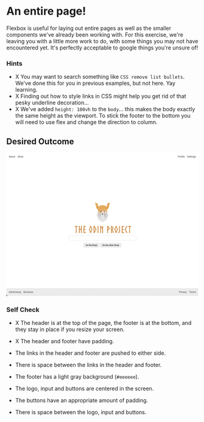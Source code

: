 # An entire page!

Flexbox is useful for laying out entire pages as well as the smaller components we've already been working with. For this exercise, we're leaving you with a little more work to do, with some things you may not have encountered yet. It's perfectly acceptable to google things you're unsure of!

### Hints
- X  You may want to search something like `CSS remove list bullets`.  We've done this for you in previous examples, but not here. Yay learning.
- X  Finding out how to style links in CSS might help you get rid of that pesky underline decoration...
- X  We've added `height: 100vh` to the `body`... this makes the body exactly the same height as the viewport. To stick the footer to the bottom you will need to use flex and change the direction to column.

## Desired Outcome
![desired outcome](./desired-outcome.png)

### Self Check

- X The header is at the top of the page, the footer is at the bottom, and they stay in place if you resize your screen.

- X The header and footer have padding.

- The links in the header and footer are pushed to either side.
- There is space between the links in the header and footer.
- The footer has a light gray background (`#eeeeee`).
- The logo, input and buttons are centered in the screen.
- The buttons have an appropriate amount of padding.
- There is space between the logo, input and buttons.
